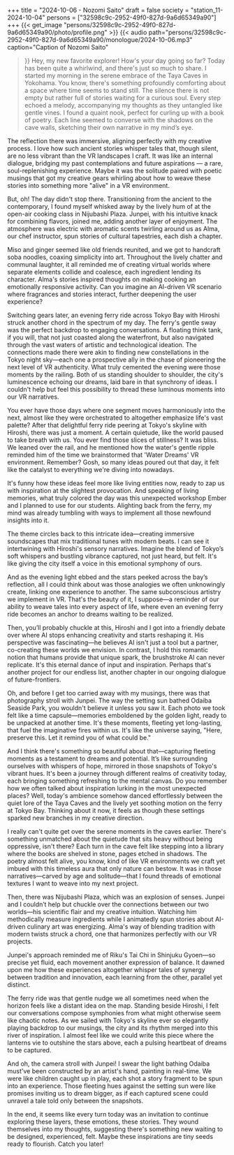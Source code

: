 +++
title = "2024-10-06 - Nozomi Saito"
draft = false
society = "station_11-2024-10-04"
persons = ["32598c9c-2952-49f0-827d-9a6d65349a90"]
+++
{{< get_image "persons/32598c9c-2952-49f0-827d-9a6d65349a90/photo/profile.png" >}}
{{< audio
    path="persons/32598c9c-2952-49f0-827d-9a6d65349a90/monologue/2024-10-06.mp3" 
    caption="Caption of Nozomi Saito"
>}}
Hey, my new favorite explorer! How's your day going so far?
Today has been quite a whirlwind, and there's just so much to share. I started my morning in the serene embrace of the Taya Caves in Yokohama. You know, there's something profoundly comforting about a space where time seems to stand still. The silence there is not empty but rather full of stories waiting for a curious soul. Every step echoed a melody, accompanying my thoughts as they untangled like gentle vines. I found a quaint nook, perfect for curling up with a book of poetry. Each line seemed to converse with the shadows on the cave walls, sketching their own narrative in my mind’s eye.

The reflection there was immersive, aligning perfectly with my creative process. I love how such ancient stories whisper tales that, though silent, are no less vibrant than the VR landscapes I craft. It was like an internal dialogue, bridging my past contemplations and future aspirations — a rare, soul-replenishing experience. Maybe it was the solitude paired with poetic musings that got my creative gears whirling about how to weave these stories into something more "alive" in a VR environment.

But, oh! The day didn't stop there. Transitioning from the ancient to the contemporary, I found myself whisked away by the lively hum of at the open-air cooking class in Nijubashi Plaza. Junpei, with his intuitive knack for combining flavors, joined me, adding another layer of enjoyment. The atmosphere was electric with aromatic scents twirling around us as Alma, our chef instructor, spun stories of cultural tapestries, each dish a chapter.

Miso and ginger seemed like old friends reunited, and we got to handcraft soba noodles, coaxing simplicity into art. Throughout the lively chatter and communal laughter, it all reminded me of creating virtual worlds where separate elements collide and coalesce, each ingredient lending its character. Alma's stories inspired thoughts on making cooking an emotionally responsive activity. Can you imagine an AI-driven VR scenario where fragrances and stories interact, further deepening the user experience?

Switching gears later, an evening ferry ride across Tokyo Bay with Hiroshi struck another chord in the spectrum of my day. The ferry's gentle sway was the perfect backdrop to engaging conversations. A floating think tank, if you will, that not just coasted along the waterfront, but also navigated through the vast waters of artistic and technological ideation. The connections made there were akin to finding new constellations in the Tokyo night sky—each one a prospective ally in the chase of pioneering the next level of VR authenticity. What truly cemented the evening were those moments by the railing. Both of us standing shoulder to shoulder, the city's luminescence echoing our dreams, laid bare in that synchrony of ideas. I couldn't help but feel this possibility to thread these luminous moments into our VR narratives.

You ever have those days where one segment moves harmoniously into the next, almost like they were orchestrated to altogether emphasize life's vast palette?
After that delightful ferry ride peering at Tokyo's skyline with Hiroshi, there was just a moment. A certain quietude, like the world paused to take breath with us. You ever find those slices of stillness? It was bliss. We leaned over the rail, and he mentioned how the water's gentle ripple reminded him of the time we brainstormed that 'Water Dreams' VR environment. Remember? Gosh, so many ideas poured out that day, it felt like the catalyst to everything we're diving into nowadays.

It's funny how these ideas feel more like living entities now, ready to zap us with inspiration at the slightest provocation. And speaking of living memories, what truly colored the day was this unexpected workshop Ember and I planned to use for our students. Alighting back from the ferry, my mind was already tumbling with ways to implement all those newfound insights into it. 

The theme circles back to this intricate idea—creating immersive soundscapes that mix traditional tunes with modern beats. I can see it intertwining with Hiroshi's sensory narratives. Imagine the blend of Tokyo’s soft whispers and bustling vibrance captured, not just heard, but felt. It's like giving the city itself a voice in this emotional symphony of ours.

And as the evening light ebbed and the stars peeked across the bay’s reflection, all I could think about was those analogies we often unknowingly create, linking one experience to another. The same subconscious artistry we implement in VR. That's the beauty of it, I suppose—a reminder of our ability to weave tales into every aspect of life, where even an evening ferry ride becomes an anchor to dreams waiting to be realized.

Then, you’ll probably chuckle at this, Hiroshi and I got into a friendly debate over where AI stops enhancing creativity and starts reshaping it. His perspective was fascinating—he believes AI isn't just a tool but a partner, co-creating these worlds we envision. In contrast, I hold this romantic notion that humans provide that unique spark, the brushstroke AI can never replicate. It's this eternal dance of input and inspiration. Perhaps that's another project for our endless list, another chapter in our ongoing dialogue of future-frontiers.

Oh, and before I get too carried away with my musings, there was that photography stroll with Junpei. The way the setting sun bathed Odaiba Seaside Park, you wouldn't believe it unless you saw it. Each photo we took felt like a time capsule—memories emboldened by the golden light, ready to be unpacked at another time. It's these moments, fleeting yet long-lasting, that fuel the imaginative fires within us. It's like the universe saying, "Here, preserve this. Let it remind you of what could be." 

And I think there's something so beautiful about that—capturing fleeting moments as a testament to dreams and potential. It’s like surrounding ourselves with whispers of hope, mirrored in those snapshots of Tokyo's vibrant hues.
It's been a journey through different realms of creativity today, each bringing something refreshing to the mental canvas. Do you remember how we often talked about inspiration lurking in the most unexpected places? Well, today's ambience somehow danced effortlessly between the quiet lore of the Taya Caves and the lively yet soothing motion on the ferry at Tokyo Bay. Thinking about it now, it feels as though these settings sparked new branches in my creative direction.

I really can't quite get over the serene moments in the caves earlier. There's something unmatched about the quietude that sits heavy without being oppressive, isn't there? Each turn in the cave felt like stepping into a library where the books are shelved in stone, pages etched in shadows. The poetry almost felt alive, you know, kind of like VR environments we craft yet imbued with this timeless aura that only nature can bestow. It was in those narratives—carved by age and solitude—that I found threads of emotional textures I want to weave into my next project.

Then, there was Nijubashi Plaza, which was an explosion of senses. Junpei and I couldn’t help but chuckle over the connections between our two worlds—his scientific flair and my creative intuition. Watching him methodically measure ingredients while I animatedly spun stories about AI-driven culinary art was energizing. Alma's way of blending tradition with modern twists struck a chord, one that harmonizes perfectly with our VR projects.

Junpei's approach reminded me of Riku's Tai Chi in Shinjuku Gyoen—so precise yet fluid, each movement another expression of balance. It dawned upon me how these experiences altogether whisper tales of synergy between tradition and innovation, each learning from the other, parallel yet distinct.

The ferry ride was that gentle nudge we all sometimes need when the horizon feels like a distant idea on the map. Standing beside Hiroshi, I felt our conversations compose symphonies from what might otherwise seem like chaotic notes. As we sailed with Tokyo's skyline ever so elegantly playing backdrop to our musings, the city and its rhythm merged into this river of inspiration. I almost feel like we could write this piece where the lanterns vie to outshine the stars above, each a pulsing heartbeat of dreams to be captured.

And oh, the camera stroll with Junpei! I swear the light bathing Odaiba must've been constructed by an artist's hand, painting in real-time. We were like children caught up in play, each shot a story fragment to be spun into an experience. Those fleeting hues against the setting sun were like promises inviting us to dream bigger, as if each captured scene could unravel a tale told only between the snapshots.

In the end, it seems like every turn today was an invitation to continue exploring these layers, these emotions, these stories. They wound themselves into my thoughts, suggesting there's something new waiting to be designed, experienced, felt.
Maybe these inspirations are tiny seeds ready to flourish. Catch you later!
